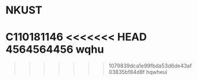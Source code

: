 # NKUST
C110181146
<<<<<<< HEAD
4564564456
wqhu
=======
>>>>>>> 1079839dca1e99fbda53d6de43af03835bf84d8f
hqwheui